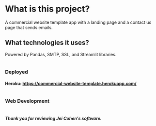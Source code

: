 # What is this project?
A commercial website template app with a landing page and a contact us page that sends emails.

## What technologies it uses?
Powered by Pandas, SMTP, SSL, and Streamlit libraries. 
#

### Deployed
#### Heroku: https://commercial-website-template.herokuapp.com/
#

### Web Development
#

##### Thank you for reviewing Jei Cohen's software.